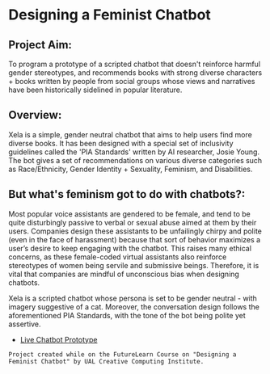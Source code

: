 # Designing a Feminist Chatbot

## Project Aim: 
To program a prototype of a scripted chatbot that doesn't reinforce harmful gender stereotypes, and recommends books with strong diverse characters + books written
by people from social groups whose views and narratives have been historically sidelined in popular literature.

## Overview:
Xela is a simple, gender neutral chatbot that aims to help users find more diverse books. It has been designed with a special set of inclusivity guidelines called
the 'PIA Standards' written by AI researcher, Josie Young. The bot gives a set of recommendations on various diverse categories such as Race/Ethnicity, Gender
Identity + Sexuality, Feminism, and Disabilities.     

## But what's feminism got to do with chatbots?:
Most popular voice assistants are gendered to be female, and tend to be quite disturbingly passive to verbal or sexual abuse aimed at them by their users. Companies
design these assistants to be unfailingly chirpy and polite (even in the face of harassment) because that sort of behavior maximizes a user’s desire to keep
engaging with the chatbot. This raises many ethical concerns, as these female-coded virtual assistants also reinforce stereotypes of women being servile and
submissive beings. Therefore, it is vital that companies are mindful of unconscious bias when designing chatbots. 

Xela is a scripted chatbot whose persona is set to be gender neutral - with imagery suggestive of a cat. Moreover, the conversation design follows the
aforementioned PIA Standards, with the tone of the bot being polite yet assertive.   


- [Live Chatbot Prototype](http://xela-chatbot.glitch.me/)

`Project created while on the FutureLearn Course on "Designing a Feminist Chatbot" by UAL Creative Computing Institute.`
